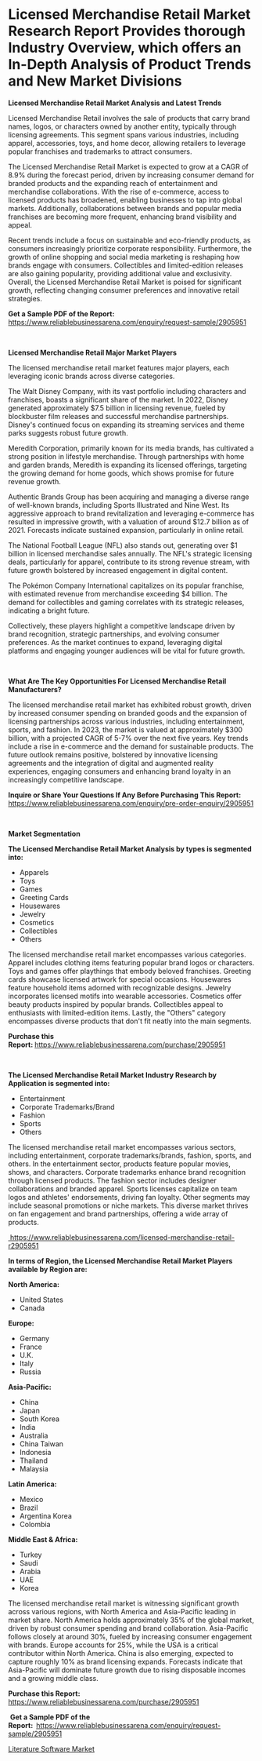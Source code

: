 <p><h1>Licensed Merchandise Retail Market Research Report Provides thorough Industry Overview, which offers an In-Depth Analysis of Product Trends and New Market Divisions</h1></p><p><strong>Licensed Merchandise Retail Market Analysis and Latest Trends</strong></p>
<p><p>Licensed Merchandise Retail involves the sale of products that carry brand names, logos, or characters owned by another entity, typically through licensing agreements. This segment spans various industries, including apparel, accessories, toys, and home decor, allowing retailers to leverage popular franchises and trademarks to attract consumers. </p><p>The Licensed Merchandise Retail Market is expected to grow at a CAGR of 8.9% during the forecast period, driven by increasing consumer demand for branded products and the expanding reach of entertainment and merchandise collaborations. With the rise of e-commerce, access to licensed products has broadened, enabling businesses to tap into global markets. Additionally, collaborations between brands and popular media franchises are becoming more frequent, enhancing brand visibility and appeal.</p><p>Recent trends include a focus on sustainable and eco-friendly products, as consumers increasingly prioritize corporate responsibility. Furthermore, the growth of online shopping and social media marketing is reshaping how brands engage with consumers. Collectibles and limited-edition releases are also gaining popularity, providing additional value and exclusivity. Overall, the Licensed Merchandise Retail Market is poised for significant growth, reflecting changing consumer preferences and innovative retail strategies.</p></p>
<p><strong>Get a Sample PDF of the Report:&nbsp;</strong> <a href="https://www.reliablebusinessarena.com/enquiry/request-sample/2905951?utm_campaign=2187&utm_medium=2&utm_source=Github&utm_content=ia&utm_term=12032025&utm_id=licensed-merchandise-retail">https://www.reliablebusinessarena.com/enquiry/request-sample/2905951</a></p>
<p>&nbsp;</p>
<p><strong>Licensed Merchandise Retail Major Market Players</strong></p>
<p><p>The licensed merchandise retail market features major players, each leveraging iconic brands across diverse categories. </p><p>The Walt Disney Company, with its vast portfolio including characters and franchises, boasts a significant share of the market. In 2022, Disney generated approximately $7.5 billion in licensing revenue, fueled by blockbuster film releases and successful merchandise partnerships. Disney's continued focus on expanding its streaming services and theme parks suggests robust future growth.</p><p>Meredith Corporation, primarily known for its media brands, has cultivated a strong position in lifestyle merchandise. Through partnerships with home and garden brands, Meredith is expanding its licensed offerings, targeting the growing demand for home goods, which shows promise for future revenue growth.</p><p>Authentic Brands Group has been acquiring and managing a diverse range of well-known brands, including Sports Illustrated and Nine West. Its aggressive approach to brand revitalization and leveraging e-commerce has resulted in impressive growth, with a valuation of around $12.7 billion as of 2021. Forecasts indicate sustained expansion, particularly in online retail.</p><p>The National Football League (NFL) also stands out, generating over $1 billion in licensed merchandise sales annually. The NFL's strategic licensing deals, particularly for apparel, contribute to its strong revenue stream, with future growth bolstered by increased engagement in digital content.</p><p>The Pokémon Company International capitalizes on its popular franchise, with estimated revenue from merchandise exceeding $4 billion. The demand for collectibles and gaming correlates with its strategic releases, indicating a bright future.</p><p>Collectively, these players highlight a competitive landscape driven by brand recognition, strategic partnerships, and evolving consumer preferences. As the market continues to expand, leveraging digital platforms and engaging younger audiences will be vital for future growth.</p></p>
<p>&nbsp;</p>
<p><strong>What Are The Key Opportunities For Licensed Merchandise Retail Manufacturers?</strong></p>
<p><p>The licensed merchandise retail market has exhibited robust growth, driven by increased consumer spending on branded goods and the expansion of licensing partnerships across various industries, including entertainment, sports, and fashion. In 2023, the market is valued at approximately $300 billion, with a projected CAGR of 5-7% over the next five years. Key trends include a rise in e-commerce and the demand for sustainable products. The future outlook remains positive, bolstered by innovative licensing agreements and the integration of digital and augmented reality experiences, engaging consumers and enhancing brand loyalty in an increasingly competitive landscape.</p></p>
<p><strong>Inquire or Share Your Questions If Any Before Purchasing This Report:</strong> <a href="https://www.reliablebusinessarena.com/enquiry/pre-order-enquiry/2905951?utm_campaign=2187&utm_medium=2&utm_source=Github&utm_content=ia&utm_term=12032025&utm_id=licensed-merchandise-retail">https://www.reliablebusinessarena.com/enquiry/pre-order-enquiry/2905951</a></p>
<p>&nbsp;</p>
<p><strong>Market Segmentation</strong></p>
<p><strong>The Licensed Merchandise Retail Market Analysis by types is segmented into:</strong></p>
<p><ul><li>Apparels</li><li>Toys</li><li>Games</li><li>Greeting Cards</li><li>Housewares</li><li>Jewelry</li><li>Cosmetics</li><li>Collectibles</li><li>Others</li></ul></p>
<p><p>The licensed merchandise retail market encompasses various categories. Apparel includes clothing items featuring popular brand logos or characters. Toys and games offer playthings that embody beloved franchises. Greeting cards showcase licensed artwork for special occasions. Housewares feature household items adorned with recognizable designs. Jewelry incorporates licensed motifs into wearable accessories. Cosmetics offer beauty products inspired by popular brands. Collectibles appeal to enthusiasts with limited-edition items. Lastly, the "Others" category encompasses diverse products that don't fit neatly into the main segments.</p></p>
<p><strong>Purchase this Report:&nbsp;</strong><a href="https://www.reliablebusinessarena.com/purchase/2905951?utm_campaign=2187&utm_medium=2&utm_source=Github&utm_content=ia&utm_term=12032025&utm_id=licensed-merchandise-retail">https://www.reliablebusinessarena.com/purchase/2905951</a></p>
<p>&nbsp;</p>
<p><strong>The Licensed Merchandise Retail Market Industry Research by Application is segmented into:</strong></p>
<p><ul><li>Entertainment</li><li>Corporate Trademarks/Brand</li><li>Fashion</li><li>Sports</li><li>Others</li></ul></p>
<p><p>The licensed merchandise retail market encompasses various sectors, including entertainment, corporate trademarks/brands, fashion, sports, and others. In the entertainment sector, products feature popular movies, shows, and characters. Corporate trademarks enhance brand recognition through licensed products. The fashion sector includes designer collaborations and branded apparel. Sports licenses capitalize on team logos and athletes' endorsements, driving fan loyalty. Other segments may include seasonal promotions or niche markets. This diverse market thrives on fan engagement and brand partnerships, offering a wide array of products.</p></p>
<p><a href="https://www.reliablebusinessarena.com/licensed-merchandise-retail-r2905951?utm_campaign=2187&utm_medium=2&utm_source=Github&utm_content=ia&utm_term=12032025&utm_id=licensed-merchandise-retail">&nbsp;https://www.reliablebusinessarena.com/licensed-merchandise-retail-r2905951</a></p>
<p><strong>In terms of Region, the Licensed Merchandise Retail Market Players available by Region are:</strong></p>
<p>
    <p> <strong> North America: </strong>
        <ul>
            <li>United States</li>
            <li>Canada</li>
        </ul>
        </p> 
    <p> <strong> Europe: </strong>
        <ul>
            <li>Germany</li>
            <li>France</li>
            <li>U.K.</li>
            <li>Italy</li>
            <li>Russia</li>
        </ul>
        </p> 
    <p> <strong> Asia-Pacific: </strong>
        <ul>
            <li>China</li>
            <li>Japan</li>
            <li>South Korea</li>
            <li>India</li>
            <li>Australia</li>
            <li>China Taiwan</li>
            <li>Indonesia</li>
            <li>Thailand</li>
            <li>Malaysia</li>
        </ul>
        </p> 
    <p> <strong> Latin America: </strong>
        <ul>
            <li>Mexico</li>
            <li>Brazil</li>
            <li>Argentina Korea</li>
            <li>Colombia</li>
        </ul>
        </p> 
    <p> <strong> Middle East & Africa: </strong>
        <ul>
            <li>Turkey</li>
            <li>Saudi</li>
            <li>Arabia</li>
            <li>UAE</li>
            <li>Korea</li>
        </ul>
    </p>
    </p>
<p><p>The licensed merchandise retail market is witnessing significant growth across various regions, with North America and Asia-Pacific leading in market share. North America holds approximately 35% of the global market, driven by robust consumer spending and brand collaboration. Asia-Pacific follows closely at around 30%, fueled by increasing consumer engagement with brands. Europe accounts for 25%, while the USA is a critical contributor within North America. China is also emerging, expected to capture roughly 10% as brand licensing expands. Forecasts indicate that Asia-Pacific will dominate future growth due to rising disposable incomes and a growing middle class.</p></p>
<p><strong>Purchase this Report: </strong><a href="https://www.reliablebusinessarena.com/purchase/2905951?utm_campaign=2187&utm_medium=2&utm_source=Github&utm_content=ia&utm_term=12032025&utm_id=licensed-merchandise-retail">https://www.reliablebusinessarena.com/purchase/2905951</a></p>
<p>&nbsp;<strong>Get a Sample PDF of the Report:&nbsp;&nbsp;</strong><a href="https://www.reliablebusinessarena.com/enquiry/request-sample/2905951?utm_campaign=2187&utm_medium=2&utm_source=Github&utm_content=ia&utm_term=12032025&utm_id=licensed-merchandise-retail">https://www.reliablebusinessarena.com/enquiry/request-sample/2905951</a></p>
<p><strong></strong></p>
<p><p><a href="https://github.com/onutsheinz/Market-Research-Report-List-1/blob/main/literature-software-market.md?utm_campaign=2187&utm_medium=2&utm_source=Github&utm_content=ia&utm_term=12032025&utm_id=licensed-merchandise-retail">Literature Software Market</a></p></p>